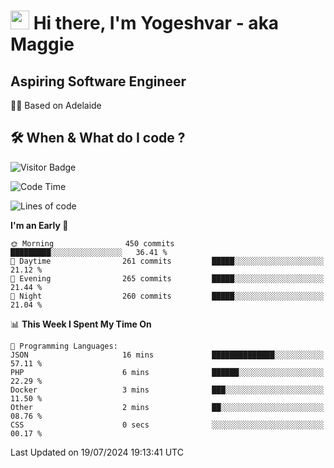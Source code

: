<h1><img src="https://emojis.slackmojis.com/emojis/images/1531849430/4246/blob-sunglasses.gif?1531849430" width="30"/> Hi there, I'm Yogeshvar - aka Maggie</h1>

## Aspiring Software Engineer
🏂🏻  Based on Adelaide 

## 🛠 When & What do I code ?  

![Visitor Badge](https://visitor-badge.feriirawann.repl.co?username=yogeshvar&repo=yogeshvar&label=Visitors&style=plastic&color=%23457BFF&contentType=svg)

<!--START_SECTION:waka-->
![Code Time](http://img.shields.io/badge/Code%20Time-2%2C909%20hrs%2037%20mins-blue)

![Lines of code](https://img.shields.io/badge/From%20Hello%20World%20I%27ve%20Written-4.2%20million%20lines%20of%20code-blue)

**I'm an Early 🐤** 

```text
🌞 Morning                450 commits         █████████░░░░░░░░░░░░░░░░   36.41 % 
🌆 Daytime                261 commits         █████░░░░░░░░░░░░░░░░░░░░   21.12 % 
🌃 Evening                265 commits         █████░░░░░░░░░░░░░░░░░░░░   21.44 % 
🌙 Night                  260 commits         █████░░░░░░░░░░░░░░░░░░░░   21.04 % 
```


📊 **This Week I Spent My Time On** 

```text
💬 Programming Languages: 
JSON                     16 mins             ██████████████░░░░░░░░░░░   57.11 % 
PHP                      6 mins              ██████░░░░░░░░░░░░░░░░░░░   22.29 % 
Docker                   3 mins              ███░░░░░░░░░░░░░░░░░░░░░░   11.50 % 
Other                    2 mins              ██░░░░░░░░░░░░░░░░░░░░░░░   08.76 % 
CSS                      0 secs              ░░░░░░░░░░░░░░░░░░░░░░░░░   00.17 % 
```


 Last Updated on 19/07/2024 19:13:41 UTC
<!--END_SECTION:waka-->
